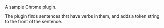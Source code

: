 A sample Chrome plugin.

The plugin finds sentences that have verbs in them, and adds a token string to the front of the sentence. 
